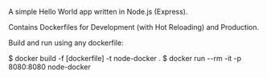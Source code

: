 A simple Hello World app written in Node.js (Express).

Contains Dockerfiles for Development (with Hot Reloading) and Production.

Build and run using any dockerfile:

$ docker build -f [dockerfile] -t node-docker .
$ docker run --rm -it -p 8080:8080 node-docker